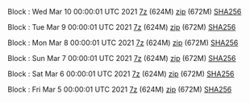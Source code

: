 Block : Wed Mar 10 00:00:01 UTC 2021 [7z](https://transfer.sh/G8iWt/bootstrap.dat.20210310.7z) (624M) [zip](https://transfer.sh/uTxN3/bootstrap.dat.20210310.zip) (672M) [SHA256](https://transfer.sh/KUXGx/sha256.txt)

Block : Tue Mar  9 00:00:01 UTC 2021 [7z](https://transfer.sh/7SCHb/bootstrap.dat.20210309.7z) (624M) [zip](https://transfer.sh/IdEH6/bootstrap.dat.20210309.zip) (672M) [SHA256](https://transfer.sh/hevrp/sha256.txt)

Block : Mon Mar  8 00:00:01 UTC 2021 [7z](https://transfer.sh/EipaL/bootstrap.dat.20210308.7z) (624M) [zip](https://transfer.sh/pvt5k/bootstrap.dat.20210308.zip) (672M) [SHA256](https://transfer.sh/tG0A1/sha256.txt)

Block : Sun Mar  7 00:00:01 UTC 2021 [7z](https://transfer.sh/Ji3y0/bootstrap.dat.20210307.7z) (624M) [zip](https://transfer.sh/4FjH9/bootstrap.dat.20210307.zip) (672M) [SHA256](https://transfer.sh/5rqOO/sha256.txt)

Block : Sat Mar  6 00:00:01 UTC 2021 [7z](https://transfer.sh/MIU3k/bootstrap.dat.20210306.7z) (624M) [zip](https://transfer.sh/9BUWQ/bootstrap.dat.20210306.zip) (672M) [SHA256](https://transfer.sh/ExmLu/sha256.txt)

Block : Fri Mar  5 00:00:01 UTC 2021 [7z](https://transfer.sh/14T1by/bootstrap.dat.20210305.7z) (624M) [zip](https://transfer.sh/HCTT1/bootstrap.dat.20210305.zip) (672M) [SHA256](https://transfer.sh/vda1a/sha256.txt)
